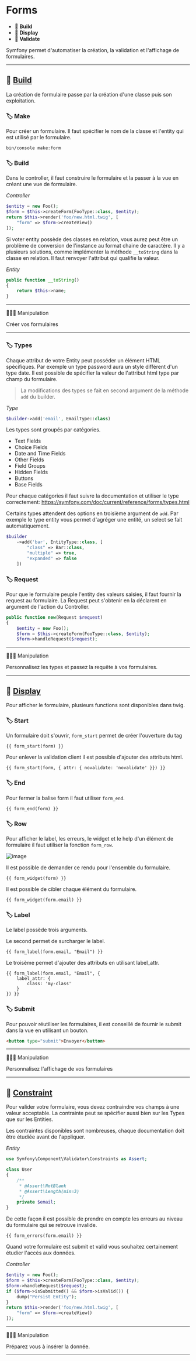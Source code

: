 # Forms

*  🔖 **Build**
*  🔖 **Display**
*  🔖 **Validate**

Symfony permet d'automatiser la création, la validation et l'affichage de formulaires.

___

## 📑 [Build](https://symfony.com/doc/current/forms.html)

La création de formulaire passe par la création d'une classe puis son exploitation.

### 🏷️ **Make**

Pour créer un formulaire. Il faut spécifier le nom de la classe et l'entity qui est utilisé par le formulaire.

```env
bin/console make:form
```

### 🏷️ **Build**

Dans le controller, il faut construire le formulaire et la passer à la vue en créant une vue de formulaire.

*Controller*

```php
$entity = new Foo();
$form = $this->createForm(FooType::class, $entity);
return $this->render('foo/new.html.twig', [
    "form" => $form->createView()
]);
```

Si voter entity possède des classes en relation, vous aurez peut être un problème de conversion de l'instance au format chaine de caractère. Il y a plusieurs solutions, comme implémenter la méthode `__toString` dans la classe en relation. Il faut renvoyer l'attribut qui qualifie la valeur.

*Entity*

```php
public function __toString()
{
    return $this->name;
}
```

___

👨🏻‍💻 Manipulation

Créer vos formulaires

___

### 🏷️ **Types**

Chaque attribut de votre Entity peut posséder un élément HTML spécifiques. Par exemple un type password aura un style différent d'un type date. Il est possible de spécifier la valeur de l'attribut html type par champ du formulaire.

> La modifications des types se fait en second argument de la méthode `add` du builder.

*Type*

```php
$builder->add('email', EmailType::class)
```

Les types sont groupés par catégories.

* Text Fields
* Choice Fields
* Date and Time Fields
* Other Fields
* Field Groups
* Hidden Fields
* Buttons
* Base Fields

Pour chaque catégories il faut suivre la documentation et utiliser le type correctement: https://symfony.com/doc/current/reference/forms/types.html

Certains types attendent des options en troisième argument de `add`. Par exemple le type entity vous permet d'agréger une entité, un select se fait automatiquement.

```php
$builder
    ->add('bar', EntityType::class, [
        "class" => Bar::class,
        "multiple" => true,
        "expanded" => false
    ])
```

### 🏷️ **Request**

Pour que le formulaire peuple l'entity des valeurs saisies, il faut fournir la request au formulaire. La Request peut s'obtenir en la déclarent en argument de l'action du Controller.

```php
public function new(Request $request)
{
    $entity = new Foo();
    $form = $this->createForm(FooType::class, $entity);
    $form->handleRequest($request);
```

___

👨🏻‍💻 Manipulation

Personnalisez les types et passez la requête à vos formulaires.

___

## 📑 [Display](https://symfony.com/doc/current/form/form_customization.html)

Pour afficher le formulaire, plusieurs functions sont disponibles dans twig.

### 🏷️ **Start**

Un formulaire doit s'ouvrir, `form_start` permet de créer l'ouverture du tag <form>

```twig
{{ form_start(form) }}
```

Pour enlever la validation client il est possible d'ajouter des attributs html.

```twig
{{ form_start(form, { attr: { novalidate: 'novalidate' }}) }}
```

### 🏷️ **End**

Pour fermer la balise form il faut utiliser `form_end`.

```twig
{{ form_end(form) }}
```

### 🏷️ **Row**

Pour afficher le label, les erreurs, le widget et le help d'un élément de formulaire il faut utiliser la fonction `form_row`.

![image](https://raw.githubusercontent.com/seeren-training/Symfony/master/wiki/resources//form_row.png)

Il est possible de demander ce rendu pour l'ensemble du formulaire.

```twig
{{ form_widget(form) }}
```

Il est possible de cibler chaque élément du formulaire.

```twig
{{ form_widget(form.email) }}
```

### 🏷️ **Label**

Le label possède trois arguments.

Le second permet de surcharger le label.

```twig
{{ form_label(form.email, "Email") }}
```

Le troisème permet d'ajouter des attributs en utilisant label_attr.

```twig
{{ form_label(form.email, "Email", {
    label_attr: {
        class: 'my-class'
    }
}) }}
```

### 🏷️ **Submit**

Pour pouvoir réutiliser les formulaires, il est conseillé de fournir le submit dans la vue en utilisant un bouton.

```html
<button type="submit">Envoyer</button>
```

___

👨🏻‍💻 Manipulation

Personnalisez l'affichage de vos formulaires

___

## 📑 [Constraint](https://symfony.com/doc/current/validation.html#constraints)

Pour valider votre formulaire, vous devez contraindre vos champs à une valeur acceptable. La contrainte peut se spécifier aussi bien sur les Types que sur les Entities.

Les contraintes disponibles sont nombreuses, chaque documentation doit être étudiée avant de l'appliquer.

*Entity*

```php
use Symfony\Component\Validator\Constraints as Assert;

class User
{
    /**
     * @Assert\NotBlank
     * @Assert\Length(min=3)
     */
    private $email;
}
```

De cette façon il est possible de prendre en compte les erreurs au niveau du formulaire qui se retrouve invalide.

```twig
{{ form_errors(form.email) }}
```

Quand votre formulaire est submit et valid vous souhaitez certainement étudier l'accès aux données.

*Controller*

```php
$entity = new Foo();
$form = $this->createForm(FooType::class, $entity);
$form->handleRequest($request);
if ($form->isSubmitted() && $form->isValid()) {
    dump("Persist Entity");
}
return $this->render('foo/new.html.twig', [
    "form" => $form->createView()
]);
```

___

👨🏻‍💻 Manipulation

Préparez vous à insérer la donnée.

___